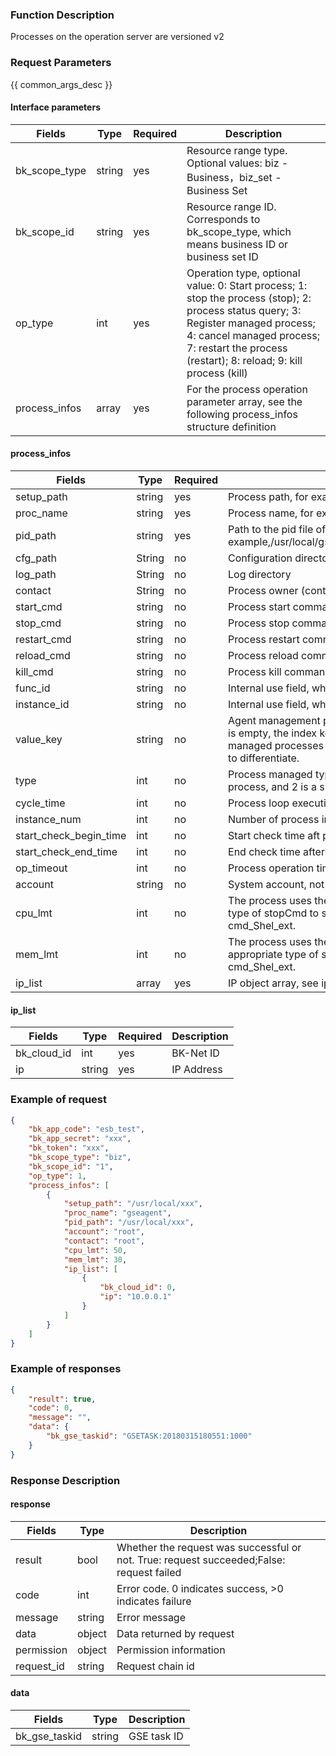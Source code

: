 ### Function Description

Processes on the operation server are versioned v2

### Request Parameters

{{ common_args_desc }}

#### Interface parameters

| Fields  |  Type  | Required | Description |
|-------------|------------|--------|------------|
| bk_scope_type | string | yes  | Resource range type. Optional values: biz - Business，biz_set - Business Set |
| bk_scope_id | string | yes | Resource range ID. Corresponds to bk_scope_type, which means business ID or business set ID |
| op_type       |   int       |  yes  |Operation type, optional value: 0: Start process; 1: stop the process (stop); 2: process status query; 3: Register managed process; 4: cancel managed process; 7: restart the process (restart); 8: reload; 9: kill process (kill)|
| process_infos |  array     |  yes |For the process operation parameter array, see the following process_infos structure definition|

#### process_infos

| Fields  |  Type  | Required | Description |
|-------------|------------|--------|------------|
| setup_path    |   string    |  yes  |Process path, for example,/usr/local/gse/gseagent/plugins/unifyTlogc/sbin|
| proc_name     |   string    |  yes  |Process name, for example bk_gse_unifyTlogc|
| pid_path      |   string    |  yes  |Path to the pid file of the process, for example,/usr/local/gse/gseagent/plugins/unifyTlogc/log/bk_gse_unifyTlogc.pid|
| cfg_path      |   String    |  no   | Configuration directory|
| log_path      |   String    |  no   | Log directory|
| contact       |   String    |  no   | Process owner (contact)|
| start_cmd     |   string    |  no   | Process start command|
| stop_cmd      |   string    |  no   | Process stop command|
| restart_cmd   |   string    |  no       | Process restart command|
| reload_cmd    |   string    |  no   | Process reload command|
| kill_cmd      |   string    |  no   | Process kill command|
| func_id       |   string    |  no   | Internal use field, which can be blank. CC defined process function id. |
| instance_id   |   string    |  no   | Internal use field, which can be blank. CC defined process instance ID. |
| value_key     |   string    |  no   | Agent management process index key, which can be null. When the index key is empty, the index key adopts setupPath+proceName. If there are two managed processes with the same setupPath+proceName, specify value_key to differentiate. |
| type          |   int       |  no   | Process managed type. 0 is a periodic execution process, 1 is a resident process, and 2 is a single execution process|
| cycle_time    |   int       |  no   | Process loop execution cycle|
| instance_num  |  int       |  no   | Number of process instances|
| start_check_begin_time |int|  no   | Start check time aft process start|
| start_check_end_time   | int|  no       | End check time after process starts|
| op_timeout    | int         |  no   | Process operation timeout|
| account       |   string    |  no   | System account, not transferred to root by default|
| cpu_lmt       |   int       |  no   | The process uses the cpu limit, beyond which the agent calls the appropriate type of stopCmd to stop the process according to the configured cmd_Shel_ext. |
| mem_lmt       |   int       |  no   | The process uses the mem limit, beyond which the agent will call the appropriate type of stopCmd to stop the process according to the configured cmd_Shel_ext. |
| ip_list       |   array     |  yes  |IP object array, see ip_list structure definition below|

#### ip_list

| Fields  |  Type  | Required | Description |
|-------------|------------|--------|------------|
| bk_cloud_id |  int    | yes  | BK-Net ID |
| ip          |  string | yes  | IP Address |

### Example of request

```json
{
    "bk_app_code": "esb_test",
    "bk_app_secret": "xxx",
    "bk_token": "xxx",
    "bk_scope_type": "biz",
    "bk_scope_id": "1",
    "op_type": 1,
    "process_infos": [
        {
            "setup_path": "/usr/local/xxx",
            "proc_name": "gseagent",
            "pid_path": "/usr/local/xxx",
            "account": "root",
            "contact": "root",
            "cpu_lmt": 50,
            "mem_lmt": 30,
            "ip_list": [
                {
                    "bk_cloud_id": 0,
                    "ip": "10.0.0.1"
                }
            ]
        }
    ]
}
```

### Example of responses

```json
{
    "result": true,
    "code": 0,
    "message": "",
    "data": {
        "bk_gse_taskid": "GSETASK:20180315180551:1000"
    }
}
```

### Response Description

#### response
| Fields | Type  | Description |
|-----------|-----------|-----------|
| result       |  bool   | Whether the request was successful or not. True: request succeeded;False: request failed|
| code         |  int    | Error code. 0 indicates success, >0 indicates failure|
| message      |  string |Error message|
| data         |  object |Data returned by request|
| permission   |  object |Permission information|
| request_id   |  string |Request chain id|

#### data

| Fields | Type  | Description |
|-----------|-----------|-----------|
| bk_gse_taskid       |  string       | GSE task ID|
